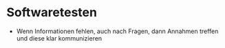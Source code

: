 # Softwaretesten

* Wenn Informationen fehlen, auch nach Fragen, dann Annahmen treffen und diese klar kommunizieren